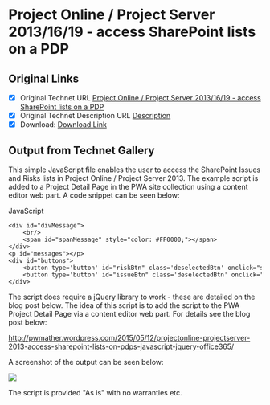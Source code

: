 # Project Online / Project Server 2013/16/19 - access SharePoint lists on a PDP

## Original Links

- [x] Original Technet URL [Project Online / Project Server 2013/16/19 - access SharePoint lists on a PDP](https://gallery.technet.microsoft.com/Online-Server-2013-access-627b10ef)
- [x] Original Technet Description URL [Description](https://gallery.technet.microsoft.com/Online-Server-2013-access-627b10ef/description)
- [x] Download: [Download Link](Download\SharePointListOnPDP.js)

## Output from Technet Gallery

This simple JavaScript file enables the user to access the SharePoint Issues and Risks lists in Project Online / Project Server 2013. The example script is added to a Project Detail Page in the PWA site collection using a content editor web part. A code snippet can be seen below:

JavaScript

```
<div id="divMessage">
    <br/>
    <span id="spanMessage" style="color: #FF0000;"></span>
</div>
<p id="messages"></p>
<div id="buttons">
    <button type='button' id="riskBtn" class='deselectedBtn' onclick="showRisks()" >Display Risks</button>
    <button type='button' id="issueBtn" class='deselectedBtn' onclick="showIssues()">Display Issues</button>
</div>
```

The script does require a jQuery library to work - these are detailed on the blog post below. The idea of this script is to add the script to the PWA Project Detail Page via a content editor web part. For details see the blog post below:

http://pwmather.wordpress.com/2015/05/12/projectonline-projectserver-2013-access-sharepoint-lists-on-pdps-javascript-jquery-office365/

A screenshot of the output can be seen below:

![](Images\riskpdp.png)

The script is provided "As is" with no warranties etc.

